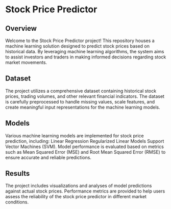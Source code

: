 # Stock Price Predictor
## Overview
Welcome to the Stock Price Predictor project! This repository houses a machine learning solution designed to predict stock prices based on historical data. By leveraging machine learning algorithms, the system aims to assist investors and traders in making informed decisions regarding stock market movements.

## Dataset
The project utilizes a comprehensive dataset containing historical stock prices, trading volumes, and other relevant financial indicators. The dataset is carefully preprocessed to handle missing values, scale features, and create meaningful input representations for the machine learning models.

## Models
Various machine learning models are implemented for stock price prediction, including:
Linear Regression
Regularized Linear Models
Support Vector Machines (SVM). 
Model performance is evaluated based on metrics such as Mean Squared Error (MSE) and Root Mean Squared Error (RMSE) to ensure accurate and reliable predictions.

## Results
The project includes visualizations and analyses of model predictions against actual stock prices. Performance metrics are provided to help users assess the reliability of the stock price predictor in different market conditions.
